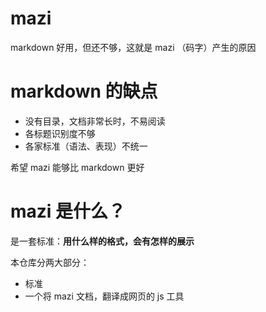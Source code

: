 # mazi
markdown 好用，但还不够，这就是 mazi （码字）产生的原因

# markdown 的缺点
+ 没有目录，文档非常长时，不易阅读
+ 各标题识别度不够
+ 各家标准（语法、表现）不统一

希望 mazi 能够比 markdown 更好

# mazi 是什么？
是一套标准：**用什么样的格式，会有怎样的展示**  

本仓库分两大部分：
+ 标准
+ 一个将 mazi 文档，翻译成网页的 js 工具
